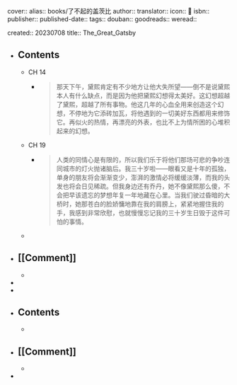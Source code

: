 cover:: 
alias:: books/了不起的盖茨比
author:: 
translator:: 
icon:: 📖
isbn:: 
publisher:: 
published-date:: 
tags:: 
douban:: 
goodreads:: 
weread:: 

created:: 20230708
title:: The_Great_Gatsby

- ## Contents
  - CH 14
    - > 那天下午，黛熙肯定有不少地方让他大失所望——倒不是说黛熙本人有什么缺点，而是因为他把黛熙幻想得太美好。这幻想超越了黛熙，超越了所有事物。他这几年的心血全用来创造这个幻想，不停地为它添砖加瓦，将他遇到的一切美好东西都用来修饰它。再似火的热情，再漂亮的外表，也比不上为情所困的心堆积起来的幻想。
  - CH 19
    - > 人类的同情心是有限的，所以我们乐于将他们那场可悲的争吵连同城市的灯火抛诸脑后。我三十岁啦——眼看又是十年的孤独，单身的朋友将会渐渐变少，澎湃的激情必将缓缓淡薄，而我的头发也将会日见稀疏。但我身边还有乔丹，她不像黛熙那么傻，不会把早该遗忘的梦想年复一年地藏在心里。当我们驶过昏暗的大桥时，她那苍白的脸娇慵地靠在我的肩膀上，紧紧地握住我的手，我感到非常欣慰，也就慢慢忘记我的三十岁生日毁于这件可怕的事情。
  -
- ## [[Comment]]
  -
-
-
- ## Contents
  -
- ## [[Comment]]
  -
-